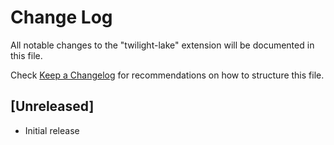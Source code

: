 # Change Log

All notable changes to the "twilight-lake" extension will be documented in this file.

Check [Keep a Changelog](http://keepachangelog.com/) for recommendations on how to structure this file.

## [Unreleased]

- Initial release

